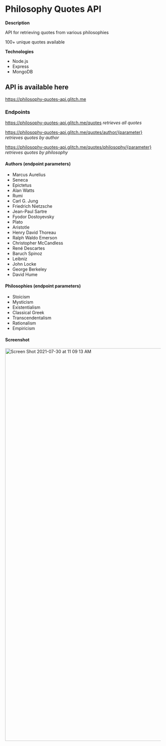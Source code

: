 # Philosophy Quotes API
**Description**

API for retrieving quotes from various philosophies

100+ unique quotes available

**Technologies**

- Node.js
- Express
- MongoDB

## API is available here
https://philosophy-quotes-api.glitch.me

### Endpoints
https://philosophy-quotes-api.glitch.me/quotes   *retrieves all quotes*

https://philosophy-quotes-api.glitch.me/quotes/author/{parameter}   *retrieves quotes by author*

https://philosophy-quotes-api.glitch.me/quotes/philosophy/{parameter}   *retrieves quotes by philosophy*

#### Authors (endpoint parameters)
- Marcus Aurelius
- Seneca
- Epictetus
- Alan Watts
- Rumi
- Carl G. Jung
- Friedrich Nietzsche
- Jean-Paul Sartre
- Fyodor Dostoyevsky
- Plato
- Aristotle
- Henry David Thoreau
- Ralph Waldo Emerson
- Christopher McCandless
- René Descartes
- Baruch Spinoz
- Leibniz
- John Locke
- George Berkeley
- David Hume

#### Philosophies (endpoint parameters)
- Stoicism
- Mysticism
- Existentialism
- Classical Greek
- Transcendentalism
- Rationalism
- Empiricism

#### Screenshot
<img width="1270" alt="Screen Shot 2021-07-30 at 11 09 13 AM" src="https://user-images.githubusercontent.com/41240707/127673659-6a7d5cde-a5e9-4676-aaa8-5cc2cea20ac0.png">
